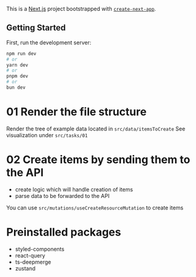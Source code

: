 This is a [Next.js](https://nextjs.org) project bootstrapped with [`create-next-app`](https://nextjs.org/docs/pages/api-reference/create-next-app).

## Getting Started

First, run the development server:

```bash
npm run dev
# or
yarn dev
# or
pnpm dev
# or
bun dev
```


# 01 Render the file structure
Render the tree of example data located in `src/data/itemsToCreate`
See visualization under `src/tasks/01`

# 02 Create items by sending them to the API
* create logic which will handle creation of items
* parse data to be forwarded to the API

You can use `src/mutations/useCreateResourceMutation` to create items

# Preinstalled packages
* styled-components
* react-query
* ts-deepmerge
* zustand